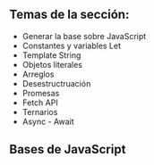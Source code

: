 ## Temas de la sección:
- Generar la base sobre JavaScript
- Constantes y variables Let
- Template String
- Objetos literales
- Arreglos
- Desestructruación
- Promesas
- Fetch API
- Ternarios
- Async - Await
## Bases de JavaScript